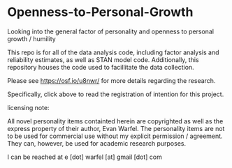 Openness-to-Personal-Growth
===========================

Looking into the general factor of personality and openness to personal growth / humility


This repo is for all of the data analysis code, including factor analysis and reliability estimates, as well as STAN model code. Additionally, this repository houses the code used to facillitate the data collection.

Please see https://osf.io/u8nwr/ for more details regarding the research.

Specifically, click above to read the registration of intention for this project. 

licensing note: 

All novel personality items containted herein are copyrighted as well as the express property of their author, Evan Warfel. The personality items are not to be used for commercial use without my explicit permission / agreement. They can, however, be used for academic research purposes. 

I can be reached at e [dot] warfel [at] gmail [dot] com
